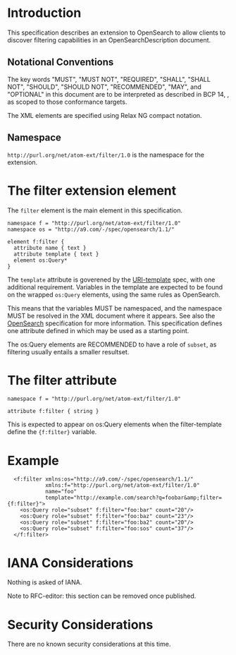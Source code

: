 # Introduction
This specification describes an extension to OpenSearch to allow
clients to discover filtering capabilities in an OpenSearchDescription document.

## Notational Conventions

The key words "MUST", "MUST NOT", "REQUIRED", "SHALL", "SHALL NOT", "SHOULD", "SHOULD NOT", "RECOMMENDED", "MAY", and
"OPTIONAL" in this document are to be interpreted as described in BCP 14, [](#RFC2119), as scoped to those conformance targets.

The XML elements are specified using Relax NG compact notation.

## Namespace
`http://purl.org/net/atom-ext/filter/1.0` is the namespace for the extension.


# The filter extension element
The `filter` element is the main element in this specification.

    namespace f = "http://purl.org/net/atom-ext/filter/1.0"
    namespace os = "http://a9.com/-/spec/opensearch/1.1/"

    element f:filter {
      attribute name { text }
      attribute template { text }
      element os:Query*
    }

The `template` attribute is goverened by the [URI-template](http://tools.ietf.org/html/draft-gregorio-uritemplate-08) spec,
with one additional requirement. Variables in the template are expected to be found on the wrapped `os:Query` elements, using the same rules as OpenSearch.

This means that the variables MUST be namespaced, and the namespace MUST be resolved in the XML document where it appears.
See also the [OpenSearch](http://www.opensearch.org/Specifications/OpenSearch/1.1#OpenSearch_Query_element) specification for more information.
This specification defines one attribute defined in [](#the-filter-attribute) which may be used as a starting point.

The os:Query elements are RECOMMENDED to have a role of `subset`, as filtering usually entails a smaller resultset.

# The filter attribute

    namespace f = "http://purl.org/net/atom-ext/filter/1.0"

    attribute f:filter { string }


This is expected to appear on os:Query elements when the filter-template define the `{f:filter}` variable.

# Example

      <f:filter xmlns:os="http://a9.com/-/spec/opensearch/1.1/"
                xmlns:f="http://purl.org/net/atom-ext/filter/1.0"
                name="foo"
                template="http://example.com/search?q=foobar&amp;filter={f:filter}">
        <os:Query role="subset" f:filter="foo:bar" count="20"/>
        <os:Query role="subset" f:filter="foo:baz" count="23"/>
        <os:Query role="subset" f:filter="foo:ba2" count="20"/>
        <os:Query role="subset" f:filter="foo:sos" count="37"/>
      </f:filter>


# IANA Considerations
Nothing is asked of IANA.

Note to RFC-editor: this section can be removed once published.

# Security Considerations

There are no known security considerations at this time.
